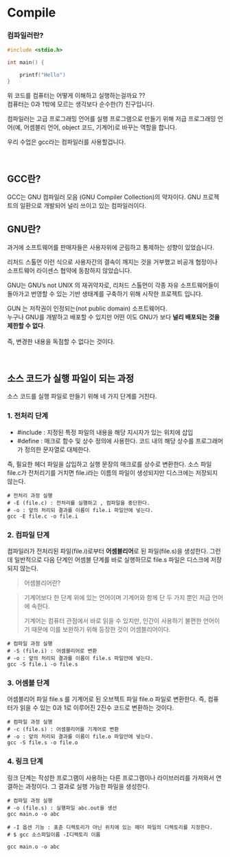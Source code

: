 # Compile


### 컴파일러란?
```c
#include <stdio.h>

int main() {

    printf("Hello") 
}

```

위 코드를 컴퓨터는 어떻게 이해하고 실행하는걸까요 ??<br>
컴퓨터는 0과 1밖에 모르는 생각보다 순수한(?) 친구입니다. 

컴파일러는 고급 프로그래밍 언어를 실행 프로그램으로 만들기 위해 저급 프로그래밍 언어(예, 어셈블리 언어, object 코드, 기계어)로 바꾸는 역할을 합니다.

우리 수업은 gcc라는 컴파일러를 사용할겁니다. 

<br>

## GCC란?

GCC는 GNU 컴파일러 모음 (GNU Compiler Collection)의 약자이다. GNU 프로젝트의 일환으로 개발되어 널리 쓰이고 있는 컴파일러이다.

## GNU란?

과거에 소프트웨어를 판매자들은 사용자위에 군림하고 통제하는 성향이 있었습니다.

리처드 스톨먼 이런 식으로 사용자간의 결속이 깨지는 것을 거부했고 비공개 협정이나 소프트웨어 라이센스 협약에 동참하지 않았습니다.


GNU는 GNU’s not UNIX 의 재귀약자로, 리처드 스톨먼이 각종 자유 소프트웨어들이 돌아가고 번영할 수 있는 기반 생태계를 구축하기 위해 시작한 프로젝트 입니다.


GUN 는 저작권이 인정되는(not public domain) 소프트웨어다. <br>
누구나 GNU를 개발하고 배포할 수 있지만 어떤 이도  GNU가 보다 **널리 배포되는 것을 제한할 수 없다**. <br><br>
즉, 변경한 내용을 독점할 수 없다는 것이다.

<br>

## 소스 코드가 실행 파일이 되는 과정

소스 코드를 실행 파일로 만들기 위해 네 가지 단계를 거친다.

### 1. 전처리 단계

- #include : 지정된 특정 파일의 내용을 해당 지시자가 있는 위치에 삽입
- #define : 매크로 함수 및 상수 정의에 사용한다. 코드 내의 해당 상수를 프로그래머가 정의한 문자열로 대체한다.

 즉, 필요한 헤더 파일을 삽입하고 실행 문장의 매크로를 상수로 변환한다. 소스 파일 file.c가 전처리기를 거치면 file.i라는 이름의 파일이 생성되지만 디스크에는 저장되지 않는다.

```shell
# 전처리 과정 실행
# -E (file.c) : 전처리를 실행하고 , 컴파일을 중단한다.
# -o : 앞의 처리되 결과를 이름이 file.i 파일안에 넣는다.
gcc -E file.c -o file.i
```

### 2. 컴파일 단계

컴파일러가 전처리된 파일(file.i)로부터 **어셈블리어**로 된 파일(file.s)을 생성한다. 그런데 일반적으로 다음 단계인 어셈블 단계를 바로 실행하므로 file.s 파일은 디스크에 저장되지 않는다.

>어셈블리어란?

> 기계어보다 한 단계 위에 있는 언어이며 기계어와 함께 단 두 가지 뿐인 저급 언어에 속한다. 
>
> 기계어는 컴퓨터 관점에서 바로 읽을 수 있지만, 인간이 사용하기 불편한 언어이기 때문에 이를 보완하기 위해 등장한 것이 어셈블리어이다. 

```shell
# 컴파일 과정 실행
# -S (file.i) : 어셈블리어로 변환
# -o : 앞의 처리되 결과를 이름이 file.s 파일안에 넣는다.
gcc -S file.i -o file.s
```

### 3. 어셈블 단계

어셈블리어 파일 file.s 를 기계어로 된 오브젝트 파일 file.o 파일로 변환한다. 즉, 컴퓨터가 읽을 수 있는 0과 1로 이루어진 2진수 코드로 변환하는 것이다.

```shell
# 컴파일 과정 실행
# -c (file.s) : 어셈블리어를 기계어로 변환
# -o : 앞의 처리되 결과를 이름이 file.o 파일안에 넣는다.
gcc -S file.s -o file.o
```

### 4. 링크 단계

링크 단계는 작성한 프로그램이 사용하는 다른 프로그램이나 라이브러리를 가져와서 연결하는 과정이다. 그 결과로 실행 가능한 파일을 생성한다. 

```shell
# 컴파일 과정 실행
# -o (file.s) : 실행파일 abc.out을 생선
gcc main.o -o abc
```

```shell
# -I 옵션 기능 : 표준 디렉토리가 아닌 위치에 있는 헤더 파일의 디렉토리를 지정한다. 
# $ gcc 소스파일이름 -I디렉토리 이름

gcc main.o -o abc
```

